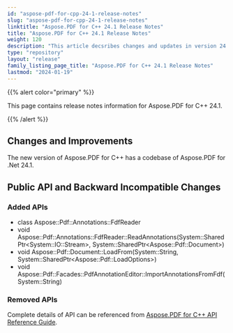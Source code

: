 ```yaml
---
id: "aspose-pdf-for-cpp-24-1-release-notes"
slug: "aspose-pdf-for-cpp-24-1-release-notes"
linktitle: "Aspose.PDF for C++ 24.1 Release Notes"
title: "Aspose.PDF for C++ 24.1 Release Notes"
weight: 120
description: "This article decsribes changes and updates in version 24.1 of Aspose.PDF for C++ library"
type: "repository"
layout: "release"
family_listing_page_title: "Aspose.PDF for C++ 24.1 Release Notes"
lastmod: "2024-01-19"
---
```


{{% alert color="primary" %}}

This page contains release notes information for Aspose.PDF for C++ 24.1.

{{% /alert %}}

## Changes and Improvements

The new version of Aspose.PDF for C++ has a codebase of Aspose.PDF for .Net 24.1.

## Public API and Backward Incompatible Changes

### Added APIs

* class Aspose::Pdf::Annotations::FdfReader
* void Aspose::Pdf::Annotations::FdfReader::ReadAnnotations(System::SharedPtr&lt;System::IO::Stream&gt;, System::SharedPtr&lt;Aspose::Pdf::Document&gt;)
* void Aspose::Pdf::Document::LoadFrom(System::String, System::SharedPtr&lt;Aspose::Pdf::LoadOptions&gt;)
* void Aspose::Pdf::Facades::PdfAnnotationEditor::ImportAnnotationsFromFdf(System::String)

### Removed APIs

Complete details of API can be referenced from [Aspose.PDF for C++ API Reference Guide](https://reference.aspose.com/pdf/cpp).
